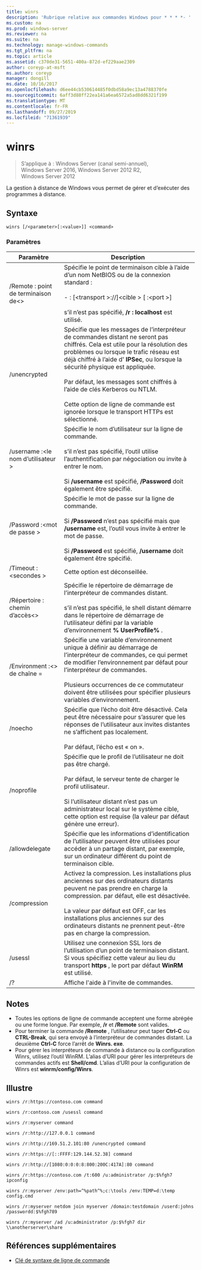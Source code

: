 ```yaml
---
title: winrs
description: 'Rubrique relative aux commandes Windows pour * * * *- '
ms.custom: na
ms.prod: windows-server
ms.reviewer: na
ms.suite: na
ms.technology: manage-windows-commands
ms.tgt_pltfrm: na
ms.topic: article
ms.assetid: c370de31-5651-400a-872d-ef229aae2309
author: coreyp-at-msft
ms.author: coreyp
manager: dongill
ms.date: 10/16/2017
ms.openlocfilehash: d6ee44cb530614485f0dbd58a9ec13a4788370fe
ms.sourcegitcommit: 6aff3d88ff22ea141a6ea6572a5ad8dd6321f199
ms.translationtype: MT
ms.contentlocale: fr-FR
ms.lasthandoff: 09/27/2019
ms.locfileid: "71361939"
---
```

# <a name="winrs"></a>winrs

>S’applique à : Windows Server (canal semi-annuel), Windows Server 2016, Windows Server 2012 R2, Windows Server 2012

La gestion à distance de Windows vous permet de gérer et d’exécuter des programmes à distance.   
## <a name="syntax"></a>Syntaxe  
```  
winrs [/<parameter>[:<value>]] <command>  
```  
### <a name="parameters"></a>Paramètres  

|           Paramètre            |                                                                                                                                                                                    Description                                                                                                                                                                                     |
|--------------------------------|------------------------------------------------------------------------------------------------------------------------------------------------------------------------------------------------------------------------------------------------------------------------------------------------------------------------------------------------------------------------------------|
|      /Remote : point de terminaison de\<>       |                                                                                          Spécifie le point de terminaison cible à l’aide d’un nom NetBIOS ou de la connexion standard :<br /><br />-   <url>: [\<transport >://]\<cible > [ :\<port >]<br /><br />s’il n’est pas spécifié, **/r : localhost** est utilisé.                                                                                          |
|          /unencrypted          | Spécifie que les messages de l’interpréteur de commandes distant ne seront pas chiffrés. Cela est utile pour la résolution des problèmes ou lorsque le trafic réseau est déjà chiffré à l’aide d' **IPSec**, ou lorsque la sécurité physique est appliquée.<br /><br />Par défaut, les messages sont chiffrés à l’aide de clés Kerberos ou NTLM.<br /><br />Cette option de ligne de commande est ignorée lorsque le transport HTTPs est sélectionné. |
|     /username :\<le nom d’utilisateur >      |                                                                                Spécifie le nom d’utilisateur sur la ligne de commande.<br /><br />s’il n’est pas spécifié, l’outil utilise l’authentification par négociation ou invite à entrer le nom.<br /><br />Si **/username** est spécifié, **/Password** doit également être spécifié.                                                                                 |
|     /Password :\<mot de passe >      |                                                                           Spécifie le mot de passe sur la ligne de commande.<br /><br />Si **/Password** n’est pas spécifié mais que **/username** est, l’outil vous invite à entrer le mot de passe.<br /><br />Si **/Password** est spécifié, **/username** doit également être spécifié.                                                                            |
|      /Timeout :\<secondes >       |                                                                                                                                                                             Cette option est déconseillée.                                                                                                                                                                             |
|       /Répertoire : chemin d’accès\<>       |                                                                                            Spécifie le répertoire de démarrage de l’interpréteur de commandes distant.<br /><br />s’il n’est pas spécifié, le shell distant démarre dans le répertoire de démarrage de l’utilisateur défini par la variable d’environnement **% UserProfile%** .                                                                                             |
| /Environment :\<> de chaîne =<value> |                                                                          Spécifie une variable d’environnement unique à définir au démarrage de l’interpréteur de commandes, ce qui permet de modifier l’environnement par défaut pour l’interpréteur de commandes.<br /><br />Plusieurs occurrences de ce commutateur doivent être utilisées pour spécifier plusieurs variables d’environnement.                                                                          |
|            /noecho             |                                                                                                    Spécifie que l’écho doit être désactivé. Cela peut être nécessaire pour s’assurer que les réponses de l’utilisateur aux invites distantes ne s’affichent pas localement.<br /><br />Par défaut, l’écho est « on ».                                                                                                    |
|           /noprofile           |                                              Spécifie que le profil de l’utilisateur ne doit pas être chargé.<br /><br />Par défaut, le serveur tente de charger le profil utilisateur.<br /><br />Si l’utilisateur distant n’est pas un administrateur local sur le système cible, cette option est requise (la valeur par défaut génère une erreur).                                               |
|         /allowdelegate         |                                                                                                                  Spécifie que les informations d’identification de l’utilisateur peuvent être utilisées pour accéder à un partage distant, par exemple, sur un ordinateur différent du point de terminaison cible.                                                                                                                   |
|          /compression          |                                                                           Activez la compression.  Les installations plus anciennes sur des ordinateurs distants peuvent ne pas prendre en charge la compression. par défaut, elle est désactivée.<br /><br />La valeur par défaut est OFF, car les installations plus anciennes sur des ordinateurs distants ne prennent peut-être pas en charge la compression.                                                                           |
|            /usessl             |                                                                                                               Utilisez une connexion SSL lors de l’utilisation d’un point de terminaison distant.  Si vous spécifiez cette valeur au lieu du transport **https** , le port par défaut **WinRM** est utilisé.                                                                                                                |
|               /?               |                                                                                                                                                                        Affiche l'aide à l'invite de commandes.                                                                                                                                                                        |

## <a name="remarks"></a>Notes  
-   Toutes les options de ligne de commande acceptent une forme abrégée ou une forme longue. Par exemple, **/r** et **/Remote** sont valides.  
-   Pour terminer la commande **/Remote** , l’utilisateur peut taper **Ctrl-C** ou **CTRL-Break**, qui sera envoyé à l’interpréteur de commandes distant. La deuxième **Ctrl-C** force l’arrêt de **Winrs. exe**.  
-   Pour gérer les interpréteurs de commande à distance ou la configuration Winrs, utilisez l’outil WinRM.  L’alias d’URI pour gérer les interpréteurs de commandes actifs est **Shell/cmd**.  L’alias d’URI pour la configuration de Winrs est **winrm/config/Winrs**.  

## <a name="BKMK_Examples"></a>Illustre  
```  
winrs /r:https://contoso.com command  
```  
```  
winrs /r:contoso.com /usessl command  
```  
```  
winrs /r:myserver command  
```  
```  
winrs /r:http://127.0.0.1 command  
```  
```  
winrs /r:http://169.51.2.101:80 /unencrypted command  
```  
```  
winrs /r:https://[::FFFF:129.144.52.38] command  
```  
```  
winrs /r:http://[1080:0:0:0:8:800:200C:417A]:80 command  
```  
```  
winrs /r:https://contoso.com /t:600 /u:administrator /p:$%fgh7 ipconfig  
```  
```  
winrs /r:myserver /env:path=^%path^%;c:\tools /env:TEMP=d:\temp config.cmd  
```  
```  
winrs /r:myserver netdom join myserver /domain:testdomain /userd:johns /passwordd:$%fgh789  
```  
```  
winrs /r:myserver /ad /u:administrator /p:$%fgh7 dir \\anotherserver\share  
```  

## <a name="additional-references"></a>Références supplémentaires  
-   [Clé de syntaxe de ligne de commande](command-line-syntax-key.md)  

